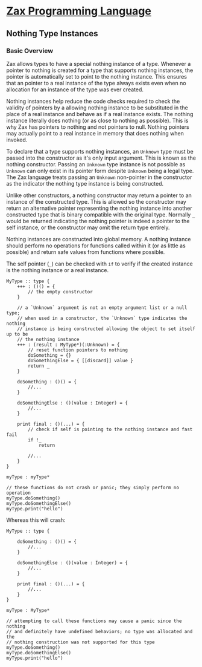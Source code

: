 
# [Zax Programming Language](index.md)

## Nothing Type Instances

### Basic Overview

Zax allows types to have a special nothing instance of a type. Whenever a pointer to nothing is created for a type that supports nothing instances, the pointer is automatically set to point to the nothing instance. This ensures that an pointer to a real instance of the type always exists even when no allocation for an instance of the type was ever created.

Nothing instances help reduce the code checks required to check the validity of pointers by a allowing nothing instance to be substituted in the place of a real instance and behave as if a real instance exists. The nothing instance literally does nothing (or as close to nothing as possible). This is why Zax has pointers to nothing and not pointers to null. Nothing pointers may actually point to a real instance in memory that does nothing when invoked.

To declare that a type supports nothing instances, an `Unknown` type must be passed into the constructor as it's only input argument. This is known as the nothing constructor. Passing an `Unknown` type instance is not possible as `Unknown` can only exist in its pointer form despite `Unknown` being a legal type. The Zax language treats passing an `Unknown` non-pointer in the constructor as the indicator the nothing type instance is being constructed.

Unlike other constructors, a nothing constructor may return a pointer to an instance of the constructed type. This is allowed so the constructor may return an alternative pointer representing the nothing instance into another constructed type that is binary compatible with the original type. Normally `_` would be returned indicating the nothing pointer is indeed a pointer to the self instance, or the constructor may omit the return type entirely.

Nothing instances are constructed into global memory. A nothing instance should perform no operations for functions called within it (or as little as possible) and return safe values from functions where possible.

The self pointer (`_`) can be checked with `if` to verify if the created instance is the nothing instance or a real instance.

````zax
MyType :: type {
    +++ : ()() = {
        // the empty constructor
    }

    // a `Unknown` argument is not an empty argument list or a null type;
    // when used in a constructor, the `Unknown` type indicates the nothing
    // instance is being constructed allowing the object to set itself up to be
    // the nothing instance
    +++ : (result : MyType*)(:Unknown) = {
        // reset function pointers to nothing
        doSomething = {}
        doSomethingElse = { [[discard]] value }
        return _
    }

    doSomething : ()() = {
        //...
    }

    doSomethingElse : ()(value : Integer) = {
        //...
    }

    print final : ()(...) = {
        // check if self is pointing to the nothing instance and fast fail
        if !_
            return

        //...        
    }
}

myType : myType*

// these functions do not crash or panic; they simply perform no operation
myType.doSomething()
myType.doSomethingElse()
myType.print("hello")
````

Whereas this will crash:

````zax
MyType :: type {

    doSomething : ()() = {
        //...
    }

    doSomethingElse : ()(value : Integer) = {
        //...
    }

    print final : ()(...) = {
        //...        
    }
}

myType : MyType*

// attempting to call these functions may cause a panic since the nothing
// and definitely have undefined behaviors; no type was allocated and the
// nothing construction was not supported for this type
myType.doSomething()
myType.doSomethingElse()
myType.print("hello")
````
